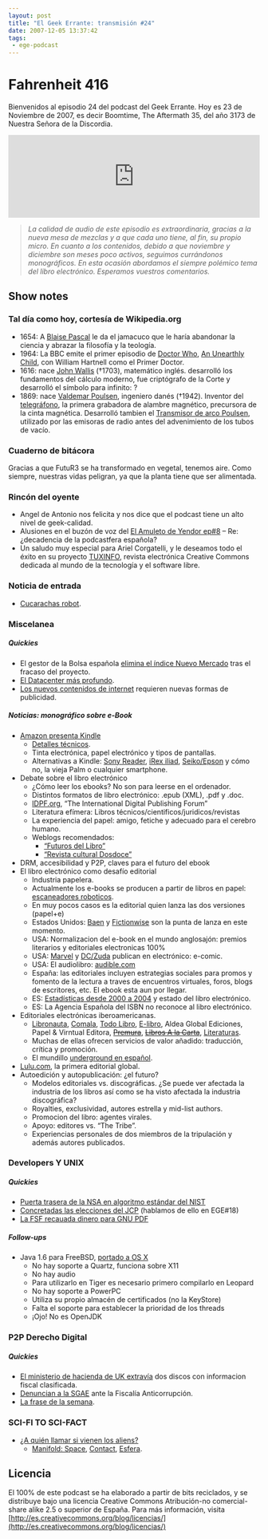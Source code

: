 ```yaml
---
layout: post
title: "El Geek Errante: transmisión #24"
date: 2007-12-05 13:37:42
tags:
 - ege-podcast
---
```


# Fahrenheit 416
Bienvenidos al episodio 24 del podcast del Geek Errante. Hoy es 23 de Noviembre de 2007, es decir Boomtime, The Aftermath 35, del año 3173 de Nuestra Señora de la Discordia.

<iframe width="100%" height="166" scrolling="no" frameborder="no" src="https://w.soundcloud.com/player/?url=https%3A//api.soundcloud.com/tracks/303033326&amp;color=ff5500&amp;auto_play=false&amp;hide_related=false&amp;show_comments=true&amp;show_user=true&amp;show_reposts=false"></iframe>

> *La calidad de audio de este episodio es extraordinaria, gracias a la nueva mesa de mezclas y a que cada uno tiene, al fin, su propio micro. En cuanto a los contenidos, debido a que noviembre y diciembre son meses poco activos, seguimos currándonos monográficos. En esta ocasión abordamos el siempre polémico tema del libro electrónico. Esperamos vuestros comentarios.*

## Show notes

### Tal día como hoy, cortesía de Wikipedia.org
- 1654: A [Blaise Pascal](https://es.wikipedia.org/wiki/Blaise_Pascal) le da el jamacuco que le haría abandonar la ciencia y abrazar la filosofía y la teología.
- 1964: La BBC emite el primer episodio de [Doctor Who](https://es.wikipedia.org/wiki/Doctor_Who), [An Unearthly Child](https://en.wikipedia.org/wiki/An_Unearthly_Child), con William Hartnell como el Primer Doctor.
- 1616: nace [John Wallis](https://es.wikipedia.org/wiki/John_Wallis) (†1703), matemático inglés. desarrolló los fundamentos del cálculo moderno, fue criptógrafo de la Corte y desarrolló el símbolo para infinito: ?
- 1869: nace [Valdemar Poulsen](https://es.wikipedia.org/wiki/Valdemar_Poulsen), ingeniero danés (†1942). Inventor del [telegráfono](http://www.recording-history.org/HTML/wire2.php), la primera grabadora de alambre magnético, precursora de la cinta magnética. Desarrolló tambien el [Transmisor de arco Poulsen](https://en.wikipedia.org/wiki/Arc_converter), utilizado por las emisoras de radio antes del advenimiento de los tubos de vacío.

### Cuaderno de bitácora
Gracias a que FutuR3 se ha transformado en vegetal, tenemos aire. Como siempre, nuestras vidas peligran, ya que la planta tiene que ser alimentada.

### Rincón del oyente
- Angel de Antonio nos felicita y nos dice que el podcast tiene un alto nivel de geek-calidad.
- Alusiones en el buzón de voz del [El Amuleto de Yendor ep#8](http://web.archive.org/web/20150411142008/http://yendor.es/2007/11/1x08-vuelta-los-orgenes.html) – Re: ¿decadencia de la podcastfera española?
- Un saludo muy especial para Ariel Corgatelli, y le deseamos todo el éxito en su proyecto [TUXINFO](http://www.infosertec.com.ar/category/tuxinfo/), revista electrónica Creative Commons dedicada al mundo de la tecnología y el software libre.

### Noticia de entrada
- [Cucarachas robot](https://www.engadget.com/2007/11/16/robotic-cockroaches-influence-exploit-living-clans/).

### Miscelanea

##### Quickies
- El gestor de la Bolsa española [elimina el índice Nuevo Mercado](http://economia.elpais.com/economia/2007/11/15/actualidad/1195115577_850215.html) tras el fracaso del proyecto.
- [El Datacenter más profundo](http://web.archive.org/web/20080905124417/http://blogs.sun.com/jimgris/entry/a_blackbox_in_a_japanese).
- [Los nuevos contenidos de internet](https://techcrunch.com/2007/11/22/the-secret-strategies-behind-many-viral-videos/) requieren nuevas formas de publicidad.

##### Noticias: monográfico sobre e-Book
- [Amazon presenta Kindle](http://www.pcworld.com/article/139777/article.html)
    - [Detalles técnicos](https://www.engadget.com/2007/11/19/many-details-about-the-kindle/).
    - Tinta electrónica, papel electrónico y tipos de pantallas.
    - Alternativas a Kindle: [Sony Reader](https://en.wikipedia.org/wiki/Sony_Reader), [iRex iliad](https://en.wikipedia.org/wiki/ILiad), [Seiko/Epson](http://gizmodo.com/323502/seiko-high-res-super-thin-ebook-reader) y cómo no, la vieja Palm o cualquier smartphone.
- Debate sobre el libro electrónico
    - ¿Cómo leer los ebooks? No son para leerse en el ordenador.
    - Distintos formatos de libro electrónico: .epub (XML), .pdf y .doc.
    - [IDPF.org](http://idpf.org/), “The International Digital Publishing Forum”
    - Literatura efímera: Libros técnicos/cientificos/juridicos/revistas
    - La experiencia del papel: amigo, fetiche y adecuado para el cerebro humano.
    - Weblogs recomendados:
        - [“Futuros del Libro”](http://www.madrimasd.org/blogs/futurosdellibro/)
        - [“Revista cultural Dosdoce”](http://www.dosdoce.com/)
- DRM, accesibilidad y P2P, claves para el futuro del ebook
- El libro electrónico como desafío editorial
    - Industria papelera.
    - Actualmente los e-books se producen a partir de libros en papel: [escaneadores roboticos](http://newlaunches.com/archives/booksnap_book_scanner_from_atiz_scans_500_pagesperhour.php).
    - En muy pocos casos es la editorial quien lanza las dos versiones (papel+e)
    - Estados Unidos: [Baen](http://www.baen.com/) y [Fictionwise](http://www.fictionwise.com/) son la punta de lanza en este momento.
    - USA: Normalizacion del e-book en el mundo anglosajón: premios literarios y editoriales electronicas 100%
    - USA: [Marvel](http://www.reuters.com/article/marvel-idUSN1360932220071113) y [DC/Zuda](http://www.dccomics.com/tags/ebook) publican en electrónico: e-comic.
    - USA: El audiolibro: [audible.com](http://www.audible.com/?)
    - España: las editoriales incluyen estrategias sociales para promos y fomento de la lectura a traves de encuentros virtuales, foros, blogs de escritores, etc. El ebook esta aun por llegar.
    - ES: [Estadísticas desde 2000 a 2004](http://jamillan.com/spaso.htm) y estado del libro electrónico.
    - ES: La Agencia Española del ISBN no reconoce al libro electrónico.
- Editoriales electrónicas iberoamericanas.
    - [Libronauta](http://web.archive.org/web/20090302004945/http://bibliotecas.libronauta.com/), [Comala](http://www.librosenred.com/), [Todo Libro](http://www.editoriales.8k.com/), [E-libro](http://www.e-libro.com/), Aldea Global Ediciones, Papel & Virntual Editora, ~~[Premura]()~~, ~~[Libros A la Carta]()~~, [Literaturas](http://www.literaturas.info/Revista/).
    - Muchas de ellas ofrecen servicios de valor añadido: traducción, crítica y promoción.
    - El mundillo [underground en español](http://sedice.com/portada/index.php?q=node/177).
- [Lulu.com](https://www.lulu.com/), la primera editorial global.
- Autoedición y autopublicación: ¿el futuro?
    - Modelos editoriales vs. discográficas. ¿Se puede ver afectada la industria de los libros así como se ha visto afectada la industria discográfica?
    - Royalties, exclusividad, autores estrella y mid-list authors.
    - Promocion del libro: agentes virales.
    - Apoyo: editores vs. “The Tribe”.
    - Experiencias personales de dos miembros de la tripulación y además autores publicados.

### Developers Y UNIX

##### Quickies
- [Puerta trasera de la NSA en algoritmo estándar del NIST](http://arstechnica.com/security/2007/11/security-experts-nist-encryption-standard-may-have-nsa-backdoor/)
- [Concretadas las elecciones del JCP](http://web.archive.org/web/20071214205826/http://www.jcpelection2007.org/jcp/overview) (hablamos de ello en EGE#18)
- [La FSF recauada dinero para GNU PDF](http://softlibre.barrapunto.com/article.pl?sid=07/11/21/0042251&from=rss)

##### Follow-ups
- Java 1.6 para FreeBSD, [portado a OS X](http://blog.headius.com/2007/11/java-6-port-for-os-x-tiger-and-leopard.html)
    - No hay soporte a Quartz, funciona sobre X11
    - No hay audio
    - Para utilizarlo en Tiger es necesario primero compilarlo en Leopard
    - No hay soporte a PowerPC
    - Utiliza su propio almacén de certificados (no la KeyStore)
    - Falta el soporte para establecer la prioridad de los threads
    - ¡Ojo! No es OpenJDK

### P2P Derecho Digital

##### Quickies
- [El ministerio de hacienda de UK extravía](http://elpais.com/diario/2007/11/21/internacional/1195599609_850215.html) dos discos con informacion fiscal clasificada.
- [Denuncian a la SGAE](http://www.internautas.org/html/4592.html) ante la Fiscalía Anticorrupción.
- [La frase de la semana](https://bandaancha.eu/articulos/no-pasa-nada-podeis-bajar-querais-emule-5161).

### SCI-FI TO SCI-FACT
- [¿A quién llamar si vienen los aliens?](http://pinktentacle.com/2007/11/who-to-notify-when-aliens-call/)
    - [Manifold: Space](https://en.wikipedia.org/wiki/Manifold:_Space), [Contact](http://www.imdb.com/title/tt0118884/), [Esfera](http://www.imdb.com/title/tt0120184/).

## Licencia
El 100% de este podcast se ha elaborado a partir de bits reciclados, y se distribuye bajo una licencia Creative Commons Atribución-no comercial-share alike 2.5 o superior de España. Para más información, visita [http://es.creativecommons.org/blog/licencias/](http://es.creativecommons.org/blog/licencias/)

